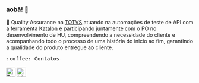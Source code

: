 ### aobâ! 👋 
  
  💼 Quality Assurance na [TOTVS](https://www.linkedin.com/company/totvs/) atuando na automações de teste de API com a ferramenta [Katalon](https://www.katalon.com/) e participando juntamente com o PO no desenvolvimento de HU, compreendendo a necessidade do cliente e acompanhando todo o processo de uma história do inicio ao fim, garantindo a qualidade do produto entregue ao cliente.

<p>
  <samp>
     :coffee: Contatos
    <br />
    <br />
    <a href="https://twitter.com/helenminin_">
      <img align="left" alt="Twitter" width="25px" src="https://raw.githubusercontent.com/anuraghazra/anuraghazra/master/assets/twitter.svg" />
    </a>
    <a href="https://www.linkedin.com/in/helenminin/">
      <img align="left" alt="Linkedin" width="25px" src="https://user-images.githubusercontent.com/51726945/87342987-8c340200-c522-11ea-941d-b00a2254696a.png" />
    </a>
  </samp>
</p>
